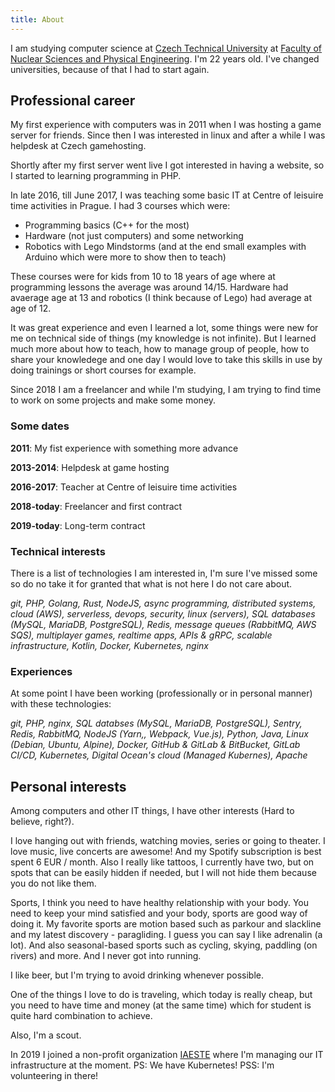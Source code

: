 ```yaml
---
title: About
---
```

I am studying computer science at [Czech Technical University](https://cvut.cz) at [Faculty of Nuclear Sciences and Physical Engineering](https://fjfi.cvut.cz). I'm 22 years old. I've changed universities, because of that I had to start again.

## Professional career

My first experience with computers was in 2011 when I was hosting a game server for friends. Since then I was interested in linux and after a while I was helpdesk at Czech gamehosting. 

Shortly after my first server went live I got interested in having a website, so I started to learning programming in PHP.

In late 2016, till June 2017, I was teaching some basic IT at Centre of leisuire time activities in Prague. I had 3 courses which were:

* Programming basics (C++ for the most)
* Hardware (not just computers) and some networking
* Robotics with Lego Mindstorms (and at the end small examples with Arduino which were more to show then to teach)

These courses were for kids from 10 to 18 years of age where at programming lessons the average was around 14/15. Hardware had avaerage age at 13 and robotics (I think because of Lego) had average at age of 12.

It was great experience and even I learned a lot, some things were new for me on technical side of things (my knowledge is not infinite). But I learned much more about how to teach, how to manage group of people, how to share your knowledege and one day I would love to take this skills in use by doing trainings or short courses for example.

Since 2018 I am a freelancer and while I'm studying, I am trying to find time to work on some projects and make some money.

### Some dates

 **2011**: My fist experience with something more advance

 **2013-2014**: Helpdesk at game hosting

 **2016-2017**: Teacher at Centre of leisuire time activities

 **2018-today**: Freelancer and first contract

 **2019-today**: Long-term contract

### Technical interests

There is a list of technologies I am interested in, I'm sure I've missed some so do no take it for granted that what is not here I do not care about.

*git, PHP, Golang, Rust, NodeJS, async programming, distributed systems, cloud (AWS), serverless, devops, security, linux (servers), SQL databases (MySQL, MariaDB, PostgreSQL), Redis, message queues (RabbitMQ, AWS SQS), multiplayer games, realtime apps, APIs & gRPC, scalable infrastructure, Kotlin, Docker, Kubernetes, nginx*

### Experiences

At some point I have been working (professionally or in personal manner) with these technologies:

*git, PHP, nginx, SQL databses (MySQL, MariaDB, PostgreSQL), Sentry, Redis, RabbitMQ, NodeJS (Yarn,, Webpack, Vue.js), Python, Java, Linux (Debian, Ubuntu, Alpine), Docker, GitHub & GitLab & BitBucket, GitLab CI/CD,  Kubernetes, Digital Ocean's cloud (Managed Kubernes), Apache*

## Personal interests

Among computers and other IT things, I have other interests (Hard to believe, right?).

I love hanging out with friends, watching movies, series or going to theater. I love music, live concerts are awesome! And my Spotify subscription is best spent 6 EUR / month. Also I really like tattoos, I currently have two, but on spots that can be easily hidden if needed, but I will not hide them because you do not like them.

Sports, I think you need to have healthy relationship with your body. You need to keep your mind satisfied and your body, sports are good way of doing it. My favorite sports are motion based such as parkour and slackline and my latest discovery - paragliding. I guess you can say I like adrenalin (a lot). And also seasonal-based sports such as cycling, skying, paddling (on rivers) and more. And I never got into running. 

I like beer, but I'm trying to avoid drinking whenever possible.

One of the things I love to do is traveling, which today is really cheap, but you need to have time and money (at the same time) which for student is quite hard combination to achieve.

Also, I'm a scout.

In 2019 I joined a non-profit organization [IAESTE](https://www.iaeste.cz) where I'm managing our IT infrastructure at the moment. PS: We have Kubernetes! PSS: I'm volunteering in there!
